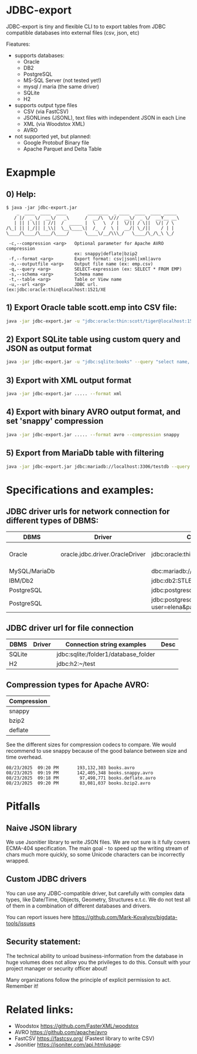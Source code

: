 # JDBC-export

JDBC-export is tiny and flexible CLI to to export tables from JDBC compatible databases into external files (csv, json, etc)

Fieatures:
- supports databases:
  - Oracle
  - DB2 
  - PostgreSQL
  - MS-SQL Server (not tested yet!)
  - mysql / maria (the same driver)
  - SQLite
  - H2
- supports output type files
  - CSV (via FastCSV)
  - JSONLines (JSONL), text files with independent JSON in each Line
  - XML (via Woodstox XML)
  - AVRO
- not supported yet, but planned:
  - Google Protobuf Binary file
  - Apache Parquet and Delta Table

# Exapmple

## 0) Help:
```
$ java -jar jdbc-export.jar
    _  ____  ____  ____        ________  _ ____  ____  ____ _____
   / |/  _ \/  __\/   _\      /  __/\  \///  __\/  _ \/  __Y__ __\
   | || | \|| | //|  /  _____ |  \   \  / |  \/|| / \||  \/| / \
/\_| || |_/|| |_\\|  \__\____\|  /_  /  \ |  __/| \_/||    / | |
\____/\____/\____/\____/      \____\/__/\\\_/   \____/\_/\_\ \_/

 -c,--compression <arg>   Optional parameter for Apache AVRO compression
                          ex: snappy|deflate|bzip2
 -f,--format <arg>        Export format: csv|jsonl|xml|avro
 -o,--outputfile <arg>    Output file name (ex: emp.csv)
 -q,--query <arg>         SELECT-expression (ex: SELECT * FROM EMP)
 -s,--schema <arg>        Schema name
 -t,--table <arg>         Table or View name
 -u,--url <arg>           JDBC url. (ex:jdbc:oracle:thin@localhost:1521/XE
```

## 1) Export Oracle table scott.emp into CSV file:

```bash
java -jar jdbc-export.jar -u "jdbc:oracle:thin:scott/tiger@localhost:1521/ORCL" --schema scott --table emp --outputfile emp.csv --format csv
```

## 2) Export SQLite table using custom query and JSON as output format

```bash
java -jar jdbc-export.jar -u "jdbc:sqlite:books" --query "select name, sha1, size from books" --outputfile books.jsonl --format jsonl
```

## 3) Export with XML output format
```bash
java -jar jdbc-export.jar ..... --format xml
```

## 4) Export with binary AVRO output format, and set 'snappy' compression
```bash
java -jar jdbc-export.jar ..... --format avro --compression snappy
```

## 5) Export from MariaDb table with filtering 
```sh
java -jar jdbc-export.jar jdbc:mariadb://localhost:3306/testdb --query "select name, id from clients where category = '141'" .....
```

# Specifications and examples:

## JDBC driver urls for network connection for different types of DBMS:
| DBMS          | Driver                          | Connection string examples                                              | Desc                    |
|---------------|---------------------------------|-------------------------------------------------------------------------|-------------------------|
| Oracle        | oracle.jdbc.driver.OracleDriver | jdbc:oracle:thin:scott/tiger@localhost:1521/ORCL                        | ORCL is a test database 
| MySQL/MariaDb |                                 | dbc:mariadb://localhost:3306/testdb                                     |
| IBM/Db2       |                                 | jdbc:db2:STLEC1:user=dbadm;password=dbadm                               |
| PostgreSQL    |                                 | jdbc:postgresql://localhost:5455/your_database_name                     |     
| PostgreSQL    |                                 | jdbc:postgresql://buh.account.org:5455/sklad??user=elena&password=***** | Credentials             |  

## JDBC driver url for file connection
| DBMS   | Driver | Connection string examples           | Desc                    |
|--------|--------|--------------------------------------|-------------------------|
| SQLite |        | jdbc:sqlite:/folder1/database_folder |
| H2     |        | jdbc:h2:~/test                       |

## Compression types for Apache AVRO:
| Compression |
|-------------|
| snappy      |
| bzip2       |
| deflate     |

See the different sizes for compression codecs to compare. We would recommend to use snappy because of 
the good balance between size and time overhead.

```
08/23/2025  09:20 PM       193,132,303 books.avro
08/23/2025  09:19 PM       142,405,348 books.snappy.avro
08/23/2025  09:18 PM        97,498,771 books.deflate.avro
08/23/2025  09:20 PM        83,081,037 books.bzip2.avro
```

# Pitfalls

## Naive JSON library

We use Jsonitier library to write JSON files. We are not sure is it fully covers ECMA-404 specification. 
The main goal - to speed up the writing stream of chars much more quickly, so some Unicode characters can be incorrectly wrapped.

## Custom JDBC drivers

You can use any JDBC-compatible driver, but carefully with complex data types, like Date/Time, Objects, Geometry, Structures e.t.c.
We do not test all of them in a combination of different databases and drivers.

You can report issues here https://github.com/Mark-Kovalyov/bigdata-tools/issues

## Security statement:

The technical ability to unload business-information from the database in huge volumes 
does not allow you the privileges to do this. Consult with your project manager
or security officer about!

Many organizations follow the principle of explicit permission to act. Remember it!

# Related links:

- Woodstox https://github.com/FasterXML/woodstox
- AVRO https://github.com/apache/avro
- FastCSV https://fastcsv.org/ (Fastest library to write CSV)
- Jsonitier https://jsoniter.com/api.htmlusage:


